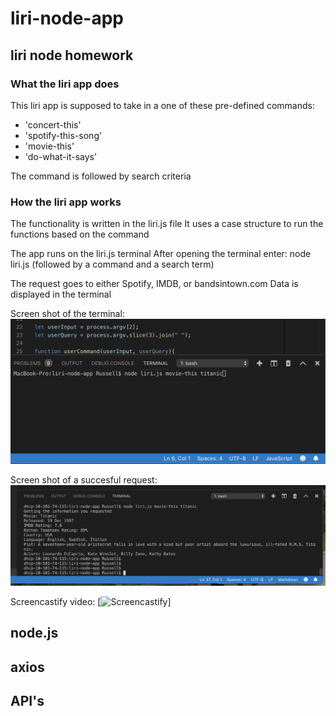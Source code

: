 # liri-node-app
## liri node homework

### What the liri app does
This liri app is supposed to take in a one of these pre-defined commands:

* 'concert-this'
* 'spotify-this-song'
* 'movie-this'
* 'do-what-it-says'

The command is followed by search criteria

### How the liri app works
The functionality is written in the liri.js file
It uses a case structure to run the functions based on the command

The app runs on the liri.js terminal
After opening the terminal enter: 
node liri.js (followed by a command and a search term)

The request goes to either Spotify, IMDB, or bandsintown.com
Data is displayed in the terminal

Screen shot of the terminal:
![Command in terminal](/assets/liriCommand.png)

Screen shot of a succesful request:
![Successful request](/assets/movie-this.png)

Screencastify video:
[![Screencastify](https://drive.google.com/file/d/1Vbq-ES9asGBGOqdqio9c-E0qby1Q0W1y/view)]

## node.js
## axios 
## API's
